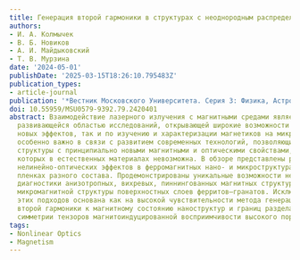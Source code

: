 ```yaml
---
title: Генерация второй гармоники в структурах с неоднородным распределением намагниченности
authors:
- И. А. Колмычек
- В. Б. Новиков
- А. И. Майдыковский
- Т. В. Мурзина
date: '2024-05-01'
publishDate: '2025-03-15T18:26:10.795483Z'
publication_types:
- article-journal
publication: '*Вестник Московского Университета. Серия 3: Физика, Астрономия*'
doi: 10.55959/MSU0579-9392.79.2420401
abstract: Взаимодействие лазерного излучения с магнитными средами является активно
  развивающейся областью исследований, открывающей широкие возможности как по наблюдению
  новых эффектов, так и по изучению и характеризации магнетиков на микро- и макроуровнях.Это
  особенно важно в связи с развитием современных технологий, позволяющих изготавливать
  структуры с принципиально новыми магнитными и оптическими свойствами, реализация
  которых в естественных материалах невозможна. В обзоре представлены результаты исследований
  нелинейно-оптических эффектов в ферромагнитных нано- и микроструктурах, а также
  пленках разного состава. Продемонстрированы уникальные возможности нелинейно-оптической
  диагностики анизотропных, вихревых, пиннингованных магнитных структур, визуализация
  микромагнитной структуры поверхностных слоев ферритов–гранатов. Исключительная эффективность
  этих подходов основана как на высокой чувствительности метода генерации оптической
  второй гармоники к магнитному состоянию наноструктур и границ раздела, так и насвойствах
  симметрии тензоров магнитоиндуцированной восприимчивости высокого порядка.
tags:
- Nonlinear Optics
- Magnetism
---
```

